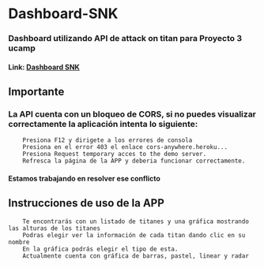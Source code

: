 # Dashboard-SNK
### Dashboard utilizando API de attack on titan para Proyecto 3 ucamp
#### Link: <a href="https://alexqj.github.io/Dashboard-snk/" target="_blank">Dashboard SNK</a>
## Importante
### La API cuenta con un bloqueo de CORS, si no puedes visualizar correctamente la aplicación intenta lo siguiente:
        Presiona F12 y dirigete a los errores de consola
        Presiona en el error 403 el enlace cors-anywhere.heroku...
        Presiona Request temporary acces to the demo server.
        Refresca la página de la APP y deberia funcionar correctamente.

#### Estamos trabajando en resolver ese conflicto

## Instrucciones de uso de la APP
        Te encontrarás con un listado de titanes y una gráfica mostrando las alturas de los titanes
        Podras elegir ver la información de cada titan dando clic en su nombre
        En la gráfica podrás elegir el tipo de esta.
        Actualmente cuenta con gráfica de barras, pastel, linear y radar
